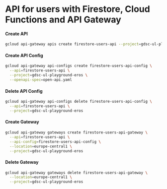 # API for users with Firestore, Cloud Functions and API Gateway

#### Create API

```bash
gcloud api-gateway apis create firestore-users-api --project=gdsc-ul-playground-eros
```

#### Create API Config

```bash
gcloud api-gateway api-configs create firestore-users-api-config \
  --api=firestore-users-api \
  --project=gdsc-ul-playground-eros \
  --openapi-spec=open-api.yaml
```

#### Delete API Config

```bash
gcloud api-gateway api-configs delete firestore-users-api-config \
  --api=firestore-users-api \
  --project=gdsc-ul-playground-eros
```

#### Create Gateway

```bash
gcloud api-gateway gateways create firestore-users-api-gateway \
  --api=firestore-users-api \
  --api-config=firestore-users-api-config \
  --location=europe-central1 \
  --project=gdsc-ul-playground-eros
```

#### Delete Gateway

```bash
gcloud api-gateway gateways delete firestore-users-api-gateway \
  --location=europe-central1 \
  --project=gdsc-ul-playground-eros
```
